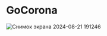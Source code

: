 # GoCorona
![Снимок экрана 2024-08-21 191246](https://github.com/user-attachments/assets/5da1aee6-a1cd-4bd8-87f1-976e273993ce)

